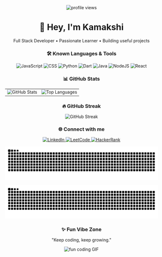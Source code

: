 <div align="center">

  <img src="https://komarev.com/ghpvc/?username=kamakshibhat14&color=57b3ff" alt="profile views" />

  <h1>👋 Hey, I'm Kamakshi</h1>
  <p>Full Stack Developer • Passionate Learner • Building useful projects</p>

  <!-- Known Languages (like your uploaded image) -->
  <h3>🛠️ Known Languages & Tools</h3>
  <p>
    <img alt="JavaScript" src="https://img.shields.io/badge/JavaScript-F7DF1E?style=for-the-badge&logo=javascript&logoColor=black">
    <img alt="CSS" src="https://img.shields.io/badge/CSS-1572B6?style=for-the-badge&logo=css3&logoColor=white">
    <img alt="Python" src="https://img.shields.io/badge/Python-3776AB?style=for-the-badge&logo=python&logoColor=white">
    <img alt="Dart" src="https://img.shields.io/badge/Dart-0175C2?style=for-the-badge&logo=dart&logoColor=white">
    <img alt="Java" src="https://img.shields.io/badge/Java-007396?style=for-the-badge&logo=java&logoColor=white">
    <img alt="NodeJS" src="https://img.shields.io/badge/Node.js-339933?style=for-the-badge&logo=node.js&logoColor=white">
    <img alt="React" src="https://img.shields.io/badge/React-20232A?style=for-the-badge&logo=react&logoColor=61DAFB">
  </p>

  <!-- GitHub stats -->
  <h3>📊 GitHub Stats</h3>
  <table>
    <tr>
      <td>
        <img src="https://github-readme-stats.vercel.app/api?username=kamakshibhat14&show_icons=true&theme=radical" alt="GitHub Stats" />
      </td>
      <td>
        <img src="https://github-readme-stats.vercel.app/api/top-langs/?username=kamakshibhat14&layout=compact&theme=radical" alt="Top Languages" />
      </td>
    </tr>
  </table>

  <!-- Streak -->
  <h3>🔥 GitHub Streak</h3>
  <p>
    <img src="https://github-readme-streak-stats.herokuapp.com/?user=kamakshibhat14&theme=dark" alt="GitHub Streak" />
  </p>

  <!-- Connect -->
  <h3>🌐 Connect with me</h3>
  <p>
    <a href="https://www.linkedin.com/in/pkamakshibhat/" target="_blank">
      <img src="https://img.shields.io/badge/LinkedIn-0077B5?style=for-the-badge&logo=linkedin&logoColor=white" alt="LinkedIn"/>
    </a>
    <a href="https://leetcode.com/kamakshi_bhat" target="_blank">
      <img src="https://img.shields.io/badge/LeetCode-F79F1B?style=for-the-badge&logo=leetcode&logoColor=white" alt="LeetCode"/>
    </a>
    <a href="https://www.hackerrank.com/kamakshibhat9" target="_blank">
      <img src="https://img.shields.io/badge/HackerRank-2EC866?style=for-the-badge&logo=hackerrank&logoColor=white" alt="HackerRank"/>
    </a>
  </p>

<p align="center">
  <!-- Light snake -->
  <img src="https://raw.githubusercontent.com/kamakshibhat14/kamakshibhat14/output/github-contribution-grid-snake.svg" alt="GitHub contribution snake" />
</p>

<p align="center">
  <!-- Dark snake (optional) -->
  <img src="https://raw.githubusercontent.com/kamakshibhat14/kamakshibhat14/output/github-contribution-grid-snake-dark.svg" alt="GitHub contribution snake (dark)" />
</p>





  <!-- Fun vibe -->
  <h3>✨ Fun Vibe Zone</h3>
  <p>"Keep coding, keep growing."</p>
  <p>
    <img src="https://media.giphy.com/media/3o6gbbuLW76jkt8vIc/giphy.gif" alt="fun coding GIF" width="400"/>
  </p>

</div>
